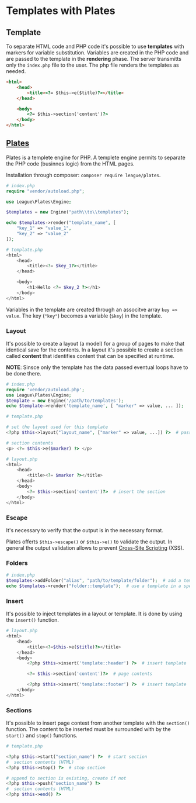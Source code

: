 # Templates with Plates

## Template

To separate HTML code and PHP code it's possible to use **templates** with markers for variable substitution.
Variables are created in the PHP code and are passed to the template in the **rendering** phase.
The server transmitts only the `index.php` file to the user. The php file renders the templates as needed.

```html
<html>
    <head>
        <title><?= $this->e($title)?></title>
    </head>

    <body>
        <?= $this->section('content')?>
    </body>
</html>
```

## [Plates](https://platesphp.com/)

Plates is a templete engine for PHP. A templete engine permits to separate the PHP code (businnes logic) from the HTML pages.

Installation through composer: `composer require league/plates`.

```php
# index.php
require "vendor/autoload.php";

use League\Plates\Engine;

$templates = new Engine("path\\to\\templates");

echo $templates->render("template_name", [
    "key_1" => "value_1",
    "key_2" => "value_2"
]);
```

```php
# template.php
<html>
    <head>
        <title><?= $key_1?></title>
    </head>

    <body>
        <h1>Hello <?= $key_2 ?></h1>
    </body>
</html>
```

Variables in the template are created through an associtve array `key => value`. The key (`"key"`) becomes a variable (`$key`) in the template.

### Layout

It's possible to create a layout (a model) for a group of pages to make that identical save for the contents.
In a layout it's possible to create a section called **content** that identifies content that can be specified at runtime.

**NOTE**: Sinsce only the template has the data passed eventual loops have to be done there.

```php
# index.php
require 'vendor/autoload.php';
use League\Plates\Engine;
$template = new Engine('/path/to/templates');
echo $template->render('template_name', [ "marker" => value, ... ]);
```

```php
# template.php

# set the layout used for this template
<?php $this->layout("layout_name", ["marker" => value, ...]) ?>  # pass values to the layout

# section contents
<p> <?= $this->e($marker) ?> </p>
```

```php
# layout.php
<html>
    <head>
        <title><?= $marker ?></title>
    </head>
    <body>
        <?= $this->section('content')?>  # insert the section
    </body>
</html>
```

### Escape

It's necessary to verify that the output is in the necessary format.

Plates offerts `$this->escape()` or `$this->e()` to validate the output.
In general the output validation allows to prevent [Cross-Site Scripting][owasp-xss] (XSS).

[owasp-xss]: https://owasp.org/www-community/attacks/xss/

### Folders

```php
# index.php
$templates->addFolder("alias", "path/to/template/folder");  # add a template folder
echo $templates->render("folder::template");  # use a template in a specific folder
```

### Insert

It's possible to inject templates in a layout or template. It is done by using the `insert()` function.

```php
# layout.php
<html>
    <head>
        <title><?=$this->e($title)?></title>
    </head>
    <body>
        <?php $this->insert('template::header') ?>  # insert template

        <?= $this->section('content')?>  # page contents

        <?php $this->insert('template::footer') ?>  # insert template
    </body>
</html>
```

### Sections

It's possible to insert page contest from another template with the `section()` function.
The content to be inserted must be surrounded with by the `start()` and `stop()` functions.

```php
# template.php

<?php $this->start("section_name") ?>  # start section
#  section contents (HTML)
<?php $this->stop() ?>  # stop section

# append to section is existing, create if not
<?php $this->push("section_name") ?>
#  section contents (HTML)
<?php $this->end() ?>
```
